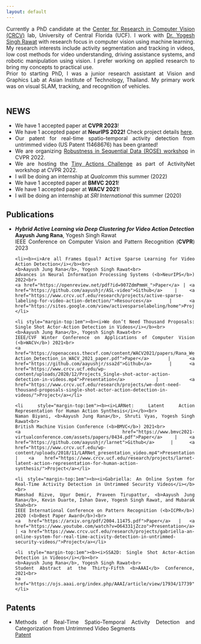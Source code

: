 ```yaml
---
layout: default
---
```


<div align="justify">
Currently a PhD candidate at the <a href="https://www.crcv.ucf.edu/">Center for Research in Computer Vision (CRCV)</a> lab, University of Central Florida (UCF). I work with <a href="https://www.crcv.ucf.edu/person/rawat/">Dr. Yogesh Singh Rawat</a> with research focus in computer vision using machine learning. My research interests include activity segmentation and tracking in videos, low cost methods for video understanding, driving assistance systems, and robotic manipulation using vision. I prefer working on applied research to bring my concepts to practical use.
<br>
Prior to starting PhD, I was a junior research assistant at Vision and Graphics Lab at Asian Institute of Technology, Thailand. My primary work was on visual SLAM, tracking, and recognition of vehicles.
</div>

<br>

## NEWS

<div align="justify">
<ul>
<li>We have 1 accepted paper at <b>CVPR 2023</b>!</li>
<li>We have 1 accepted paper at <b>NeurIPS 2022!</b> Check project details <a href="https://sites.google.com/view/activesparselabeling/home">here</a>.</li>
<li>Our patent for real-time spatio-temporal activity detection from untrimmed video (US Patent 11468676) has been granted!</li>
<li>We are organizing <a href="https://rosecvpr22.github.io/">Robustness in Sequential Data (ROSE) workshop</a> in CVPR 2022. </li>
<li>We are hosting the <a href="https://tinyactions-cvpr22.github.io/">Tiny Actions Challenge</a> as part of ActivityNet workshop at CVPR 2022.</li>
<li>I will be doing an internship at <i>Qualcomm</i> this summer (2022)</li>
<li>We have 1 accepted paper at <b>BMVC 2021</b>!</li>
<li>We have 1 accepted paper at <b>WACV 2021</b>!</li> 
<li>I will be doing an internship at <i>SRI International</i> this summer (2020)</li>
</ul>
</div>

## Publications

<div align="justify">
<ul>
    <li><b><i>Hybrid Active Learning via Deep Clustering for Video Action Detection</i></b><br>
    <b>Aayush Jung Rana</b>, Yogesh Singh Rawat<br>
    IEEE Conference on Computer Vision and Pattern Recognition (<b>CVPR</b>) 2023</li>
    
    <li><b><i>Are all Frames Equal? Active Sparse Learning for Video Action Detection</i></b><br>
    <b>Aayush Jung Rana</b>, Yogesh Singh Rawat<br>
    Advances in Neural Information Processing Systems (<b>NeurIPS</b>) 2022<br>
    <a href="https://openreview.net/pdf?id=907ZdmPmmH_">Paper</a> | <a href="https://github.com/aayushjr/ASL-video">Github</a> | <a href="https://www.crcv.ucf.edu/research/projects/active-sparse-labeling-for-video-action-detection/">Resources</a> | <a href="https://sites.google.com/view/activesparselabeling/home">Project</a></li>
    
    <li style="margin-top:1em"><b><i>We don’t Need Thousand Proposals: Single Shot Actor-Action Detection in Videos</i></b><br>
    <b>Aayush Jung Rana</b>, Yogesh Singh Rawat<br>
    IEEE/CVF Winter Conference on Applications of Computer Vision (<b>WACV</b>) 2021<br>
    <a href="https://openaccess.thecvf.com/content/WACV2021/papers/Rana_We_Dont_Need_Thousand_Proposals_Single_Shot_Actor-Action_Detection_in_WACV_2021_paper.pdf">Paper</a> | <a href="https://github.com/aayushjr/ssa2d">Github</a> | <a href="https://www.crcv.ucf.edu/wp-content/uploads/2020/12/Projects_Single-shot-actor-action-detection-in-videos.mp4">Presentation</a> | <a href="https://www.crcv.ucf.edu/research/projects/we-dont-need-thousand-proposals-single-shot-actor-action-detection-in-videos/">Project</a></li>
    
    <li style="margin-top:1em"><b><i>LARNet: Latent Action Representation for Human Action Synthesis</i></b><br>
    Naman Biyani, <b>Aayush Jung Rana</b>, Shruti Vyas, Yogesh Singh Rawat<br>
    British Machine Vision Conference (<b>BMVC</b>) 2021<br>
    <a href="https://www.bmvc2021-virtualconference.com/assets/papers/0434.pdf">Paper</a> | <a href="https://github.com/aayushjr/larnet">Github</a> | <a href="https://www.crcv.ucf.edu/wp-content/uploads/2018/11/LARNet_presentation_video.mp4">Presentation</a> | <a href="https://www.crcv.ucf.edu/research/projects/larnet-latent-action-representation-for-human-action-synthesis/">Project</a></li>
    
    <li style="margin-top:1em"><b><i>Gabriella: An Online System for Real-Time Activity Detection in Untrimmed Security Videos</i></b><br>
    Mamshad Rizve, Ugur Demir, Praveen Tirupattur, <b>Aayush Jung Rana</b>, Kevin Duarte, Ishan Dave, Yogesh Singh Rawat, and Mubarak Shah<br>
    IEEE International Conference on Pattern Recognition (<b>ICPR</b>) 2020 (<b>Best Paper Award</b>)<br>
    <a href="https://arxiv.org/pdf/2004.11475.pdf">Paper</a> | <a href="https://www.youtube.com/watch?v=O64331jZczo">Presentation</a> | <a href="https://www.crcv.ucf.edu/research/projects/gabriella-an-online-system-for-real-time-activity-detection-in-untrimmed-security-videos/">Project</a></li>
    
    <li style="margin-top:1em"><b><i>SSA2D: Single Shot Actor-Action Detection in Videos</i></b><br>
    <b>Aayush Jung Rana</b>, Yogesh Singh Rawat<br>
    Student Abstract at the Thirty-Fifth <b>AAAI</b> Conference, 2021<br>
    <a href="https://ojs.aaai.org/index.php/AAAI/article/view/17934/17739">Paper</a></li>
</ul>
</div>

## Patents

<div align="justify">
<ul>
<li>Methods of Real-Time Spatio-Temporal Activity Detection and Categorization from Untrimmed Video Segments</li>
<a href="https://patentimages.storage.googleapis.com/1a/1e/ec/af681095ca1677/US20220222940A1.pdf">Patent</a>
</ul>
</div>

